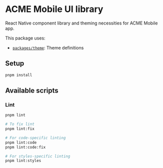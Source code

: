 # ACME Mobile UI library

React Native component library and theming necessities for ACME Mobile app.

This package uses:

- [`packages/theme`](../theme): Theme definitions

## Setup

```bash
pnpm install
```

## Available scripts

### Lint

```bash
pnpm lint

# To fix lint
pnpm lint:fix

# For code-specific linting
pnpm lint:code
pnpm lint:code:fix

# For styles-specific linting
pnpm lint:styles
```
